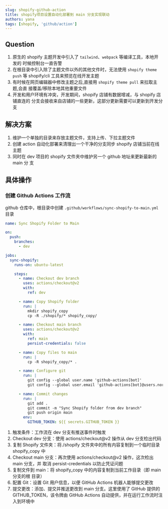 ```yaml
---
slug: shopify-github-action
title: shopify项目设置自动化部署到 main 分支实现联动
authors: yana
tags: [shopify, 'github/action']
---
```


## Question

1. 原生的 shopify 主题开发中引入了 `tailwind`、`webpack` 等编译工具，本地开发的
   时候控制台一直告警
2. 在根目录中引入除了主题文件以外的其他文件时，无法使用 `shopify theme push` 等
   shopify/cli 工具来预览在线开发主题
3. 有时候在网页编辑器中修改主题之后,直接用 `shopify theme pull` 来拉取主题,会直
   接覆盖/移除本地其他重要文件
4. 开发和用户环境有冲突，开发期间，shopify 店铺有数据增减，与 shopify 店铺直连的
   分支会接收来自店铺的一些更新，这部分更新需要可以更新到开发分支

## 解决方案

1. 维护一个单独的目录来存放主题文件，支持上传、下拉主题文件
2. 创建 action 自动化部署来清理出一个干净的分支同步 shopify 店铺当前在线主题
3. 同时在 dev 项目的 shopify 文件夹中维护另一个 github 地址来更新最新的 main 分
   支

## 具体操作

### 创建 Github Actions 工作流

github 仓库中，根目录中创建 `.github/workflows/sync-shopify-to-main.yml` 目录

```yaml
name: Sync Shopify Folder to Main

on:
  push:
    branches:
      - dev

jobs:
  sync-shopify:
    runs-on: ubuntu-latest

    steps:
      - name: Checkout dev branch
        uses: actions/checkout@v2
        with:
          ref: dev

      - name: Copy Shopify folder
        run: |
          mkdir shopify_copy
          cp -R ./shopify/* shopify_copy/

      - name: Checkout main branch
        uses: actions/checkout@v2
        with:
          ref: main
          persist-credentials: false

      - name: Copy files to main
        run: |
          cp -R shopify_copy/* .

      - name: Configure git
        run: |
          git config --global user.name 'github-actions[bot]'
          git config --global user.email 'github-actions[bot]@users.noreply.github.com'

      - name: Commit changes
        run: |
          git add .
          git commit -m "Sync Shopify folder from dev branch"
          git push origin main
        env:
          GITHUB_TOKEN: ${{ secrets.GITHUB_TOKEN }}
```

1. 触发条件：工作流在 dev 分支有推送事件时触发
2. Checkout dev 分支：使用 actions/checkout@v2 操作从 dev 分支检出代码
3. 复制 Shopify 文件夹：将./shopify 文件夹中的所有内容复制到一个临时目录
   shopify_copy 中
4. Checkout main 分支：再次使用 actions/checkout@v2 操作，这次检出 main 分支，并
   取消 persist-credentials 以防止凭证问题
5. 复制文件到 main：将 shopify_copy 中的内容复制到当前工作目录（即 main 分支的根
   目录）
6. 配置 Git：设置 Git 用户信息，以便 GitHub Actions 机器人能够提交更改
7. 提交更改：添加、提交并推送更改到 main 分支。这里使用了 GitHub 提供的
   GITHUB_TOKEN，该令牌由 GitHub Actions 自动提供，并在运行工作流时注入到环境中
